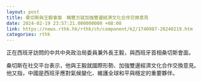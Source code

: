 ```yaml
---
layout: post
title: 桑切斯與王毅會面　稱雙方就加強雙邊經濟文化合作交換意見
date: 2024-02-19 23:57:21.000000000 +08:00
link: https://news.rthk.hk/rthk/ch/component/k2/1740987-20240219.htm
categories: rthk
---
```


正在西班牙訪問的中共中央政治局委員兼外長王毅，與西班牙首相桑切斯會面。

桑切斯在社交平台表示，他與王毅就國際形勢、加強雙邊經濟文化合作交換意見。他又指，中國是西班牙應對氣候變化、維護全球和平與穩定的重要夥伴。
